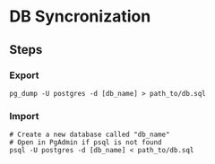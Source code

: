 # DB Syncronization

## Steps

### Export

```shell
pg_dump -U postgres -d [db_name] > path_to/db.sql
```

### Import

```shell
# Create a new database called "db_name"
# Open in PgAdmin if psql is not found
psql -U postgres -d [db_name] < path_to/db.sql
```
